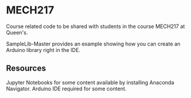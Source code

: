 # MECH217
Course related code to be shared with students in the course MECH217 at Queen's.

SampleLib-Master provides an example showing how you can create an Arduino library right in the IDE.

## Resources

Jupyter Notebooks for some content available by installing Anaconda Navigator.
Arduino IDE required for some content.

